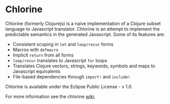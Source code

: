 # Chlorine

Chlorine (formerly Clojurejs) is a naive implementation of a Clojure subset language to Javascript translator. Chlorine is an attempt to implement the predictable semantics in the generated Javascript. Some of its features are:

* Consistent scoping in ``let`` and ``loop/recur`` forms
* Macros with ``defmacro``
* Implicit ``return`` from all forms
* ``loop/recur`` translates to Javascript ``for`` loops
* Translates Clojure vectors, strings, keywords, symbols and maps to Javascript equivalents
* File-based dependencies through ``import!`` and ``include!``

Chlorine is available under the Eclipse Public License - v 1.0.

For more information see the chlorine [wiki](https://github.com/myguidingstar/chlorine/wiki).

